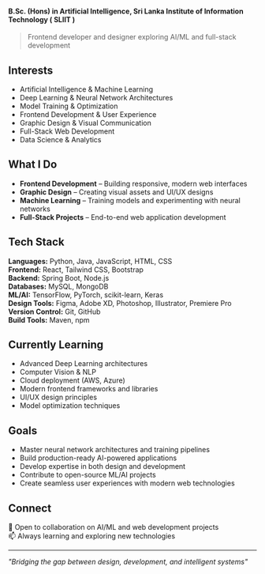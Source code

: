 #### B.Sc. (Hons) in Artificial Intelligence, Sri Lanka Institute of Information Technology ( SLIIT )
> Frontend developer and designer exploring AI/ML and full-stack development

## Interests

- Artificial Intelligence & Machine Learning  
- Deep Learning & Neural Network Architectures  
- Model Training & Optimization  
- Frontend Development & User Experience  
- Graphic Design & Visual Communication  
- Full-Stack Web Development  
- Data Science & Analytics

## What I Do

- **Frontend Development** – Building responsive, modern web interfaces  
- **Graphic Design** – Creating visual assets and UI/UX designs  
- **Machine Learning** – Training models and experimenting with neural networks  
- **Full-Stack Projects** – End-to-end web application development  

## Tech Stack

**Languages:** Python, Java, JavaScript, HTML, CSS  
**Frontend:** React, Tailwind CSS, Bootstrap  
**Backend:** Spring Boot, Node.js  
**Databases:** MySQL, MongoDB  
**ML/AI:** TensorFlow, PyTorch, scikit-learn, Keras  
**Design Tools:** Figma, Adobe XD, Photoshop, Illustrator, Premiere Pro  
**Version Control:** Git, GitHub  
**Build Tools:** Maven, npm

## Currently Learning

- Advanced Deep Learning architectures  
- Computer Vision & NLP  
- Cloud deployment (AWS, Azure)  
- Modern frontend frameworks and libraries  
- UI/UX design principles  
- Model optimization techniques

## Goals

- Master neural network architectures and training pipelines  
- Build production-ready AI-powered applications  
- Develop expertise in both design and development  
- Contribute to open-source ML/AI projects  
- Create seamless user experiences with modern web technologies

## Connect

💼 Open to collaboration on AI/ML and web development projects  
📫 Always learning and exploring new technologies

---

*"Bridging the gap between design, development, and intelligent systems"*
